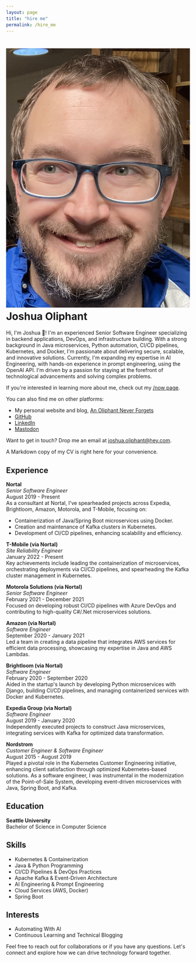 ```yaml
---
layout: page
title: "hire me"
permalink: /hire_me
---
```

![Joshua Oliphant's profile photo](joshua_oliphant.jpeg) Joshua Oliphant
=====================================

Hi, I'm Joshua 👋! I'm an experienced Senior Software Engineer specializing in backend applications, DevOps, and infrastructure building. With a strong background in Java microservices, Python automation, CI/CD pipelines, Kubernetes, and Docker, I'm passionate about delivering secure, scalable, and innovative solutions. Currently, I'm expanding my expertise in AI Engineering, with hands-on experience in prompt engineering, using the OpenAI API. I'm driven by a passion for staying at the forefront of technological advancements and solving complex problems.

If you're interested in learning more about me, check out my [/now page](https://joshuaoliphant.github.io/An-Oliphant-Never-Forgets/now).

You can also find me on other platforms:

- My personal website and blog, [An Oliphant Never Forgets](https://joshuaoliphant.github.io/An-Oliphant-Never-Forgets/)
- [GitHub](https://github.com/joshuaoliphant)
- [LinkedIn](https://linkedin.com/in/joshuaoliphant)
- [Mastodon](https://techhub.social/@oliphant)

Want to get in touch? Drop me an email at [joshua.oliphant@hey.com](mailto:joshua.oliphant@hey.com).

A Markdown copy of my CV is right here for your convenience.

**Experience**
---------------

**Nortal**  
*Senior Software Engineer*  
August 2019 - Present  
As a consultant at Nortal, I've spearheaded projects across Expedia, Brightloom, Amazon, Motorola, and T-Mobile, focusing on:
- Containerization of Java/Spring Boot microservices using Docker.
- Creation and maintenance of Kafka clusters in Kubernetes.
- Development of CI/CD pipelines, enhancing scalability and efficiency.

**T-Mobile (via Nortal)**  
*Site Reliability Engineer*  
January 2022 - Present  
Key achievements include leading the containerization of microservices, orchestrating deployments via CI/CD pipelines, and spearheading the Kafka cluster management in Kubernetes.

**Motorola Solutions (via Nortal)**  
*Senior Software Engineer*  
February 2021 - December 2021  
Focused on developing robust CI/CD pipelines with Azure DevOps and contributing to high-quality C#/.Net microservices solutions.

**Amazon (via Nortal)**  
*Software Engineer*  
September 2020 - January 2021  
Led a team in creating a data pipeline that integrates AWS services for efficient data processing, showcasing my expertise in Java and AWS Lambdas.

**Brightloom (via Nortal)**  
*Software Engineer*  
February 2020 - September 2020  
Aided in the startup's launch by developing Python microservices with Django, building CI/CD pipelines, and managing containerized services with Docker and Kubernetes.

**Expedia Group (via Nortal)**  
*Software Engineer*  
August 2019 - January 2020  
Independently executed projects to construct Java microservices, integrating services with Kafka for optimized data transformation.

**Nordstrom**  
*Customer Engineer & Software Engineer*  
August 2015 - August 2019  
Played a pivotal role in the Kubernetes Customer Engineering initiative, enhancing client satisfaction through optimized Kubernetes-based solutions. As a software engineer, I was instrumental in the modernization of the Point-of-Sale System, developing event-driven microservices with Java, Spring Boot, and Kafka.

**Education**
-------------

**Seattle University**  
Bachelor of Science in Computer Science

**Skills**
----------

- Kubernetes & Containerization
- Java & Python Programming
- CI/CD Pipelines & DevOps Practices
- Apache Kafka & Event-Driven Architecture
- AI Engineering & Prompt Engineering
- Cloud Services (AWS, Docker)
- Spring Boot

**Interests**
-------------

- Automating With AI
- Continuous Learning and Technical Blogging

Feel free to reach out for collaborations or if you have any questions. Let's connect and explore how we can drive technology forward together.
